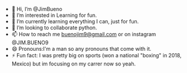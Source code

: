 - 👋 Hi, I’m @JimBueno
- 👀 I’m interested in Learning for fun.
- 🌱 I’m currently learning everything I can, just for fun.
- 💞️ I’m looking to collaborate python.
- 📫 How to reach me buenojim9@gmail.com or on instagram @JIM.BUENO9
- 😄 Pronouns:I'm a man so any pronouns that come with it.
- ⚡ Fun fact: I was pretty big on sports (won a national "boxing" in 2018, Mexico) but im focusing on my carrer now so yeah.

<!---
JimBueno/JimBueno is a ✨ special ✨ repository because its `README.md` (this file) appears on your GitHub profile.
You can click the Preview link to take a look at your changes.
--->

